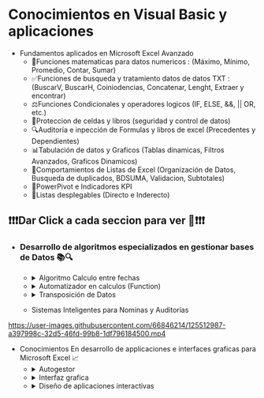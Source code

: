 
# Conocimientos en Visual Basic y aplicaciones 



- Fundamentos aplicados en Microsoft Excel Avanzado <br>
  - 🧮Funciones matematicas para datos numericos : (Máximo, Mínimo, Promedio, Contar, Sumar)
  - ✅Funciones de busqueda y tratamiento datos de datos TXT : (BuscarV, BuscarH, Coiniodencias, Concatenar, Lenght, Extraer y encontrar)
  - ⚖Funciones Condicionales y operadores logicos (IF, ELSE, &&, || OR, etc.)
  - 🔐Proteccion de celdas y libros (seguridad y control de datos)
  - 🔍Auditoría e inpección de Formulas y libros de excel (Precedentes y Dependientes)
  - 📊Tabulación de datos y Graficos (Tablas dinamicas, Filtros Avanzados, Graficos Dinamicos)
  - 📑Comportamientos de Listas de Excel (Organización de Datos, Busqueda de duplicados, BDSUMA, Validacion, Subtotales)
  - 🚨PowerPivot e Indicadores KPI 
  - 📲Listas desplegables (Directo e Inderecto)

## ❗❗❗Dar Click a cada seccion para ver 👀❗❗❗
- ### Desarrollo de algoritmos especializados en gestionar bases de Datos 📚🔍 
  - <details>
        <summary>Algoritmo Calculo entre fechas</summary>
        <p align="center" id="alg_1">
        
          ´´´
         ## Diseño de Funcion Calculo Edad
                  Function CalculoEdad(FI As Date, FF As Date, Value As String) As String

                  Dim A, Mes, S, Dia As Double
                  Dim Llave As String

                  S = DateDiff("m", FI, FF) 'Devuelve
                              If S >= 12 Then
                                Llave = "A"
                                ElseIf S < 12 & S > 0 Then
                                Llave = "M"
                                Else
                                S = 0
                                Llave = "D"
                                End If

                      If Value = Llave Then

                                  If Llave = "A" Then
                                          A = DateDiff("yyyy", FI, FF)
                                          CalculoEdad = A & " Año(s) "
                                  ElseIf Llave = "M" Then
                                      Mes = DateDiff("m", FI, FF)
                                     CalculoEdad = Mes & " Mes(es) "
                                  ElseIf Llave = "D" Then
                                     Dia = DateDiff("d", FI, FF)
                                     CalculoEdad = Dia & " Dia(s) "
                                  End If



                      Else

                      CalculoEdad = "-"

                      End If

                  End Function
         ´´´
      </p>
      </details></td>
      
   -  <details>
          <summary>Automatizador en calculos (Function)</summary>
          <p align="center" id="gif_2">
          <img align="center" src="https://user-images.githubusercontent.com/66846214/125505806-60d113b8-699d-4741-99b8-ce8ec61635d1.gif" "> <br>
          </p>
        </details></td> 
   - <details>
        <summary>Transposición de Datos</summary>
        <p align="center" id="gif_1">
         <a href="https://github.com/JpdzRamirez/VCProject/tree/main/assets/VisualBasic/Bases%20de%20Datos/Libros%20Excel/EPS">Ver Codigo</a>
          <img src="https://user-images.githubusercontent.com/66846214/125508303-50196506-9041-4c45-9bef-d91213a57b26.png" width="32px">
        <img align="center" src="https://user-images.githubusercontent.com/66846214/125508183-e48861f7-a199-418f-b30f-8e767701070e.gif"> <br>
      </p>
      </details></td>
   - Sistemas Inteligentes para Nominas y Auditorías
                                                                                                                                       
https://user-images.githubusercontent.com/66846214/125512987-a397998c-32d5-46fd-99b8-1df796184500.mp4



- Conocimientos En desarrollo de applicaciones e interfaces graficas para Microsoft Excel 📈 
  -  <details>
        <summary>Autogestor</summary>
        <p align="center" id="gif_3">
        <img align="center" src="https://media.giphy.com/media/Sb9KqeeymLlESGWZyE/giphy.gif" width="300px"> <br>
      </p>
      </details></td>
  -   <details>
        <summary>Interfaz grafica</summary>
        <p align="center" id="gif_4">
        <img align="center" src="https://media.giphy.com/media/ibpZRllW17kyJTlCMA/giphy.gif" width="300px"> <br>
      </p>
      </details></td>
     -  <details>
          <summary>Diseño de aplicaciones interactivas</summary>
          <p align="center" id="gif_5">
          <img align="center" src="https://user-images.githubusercontent.com/66846214/125505239-205c3f5d-f197-4708-adfd-4faa85c7367c.gif" > <br>
          </p>
        </details></td>
     
     

